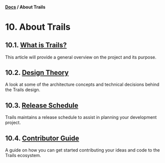 #### [Docs](../) / About Trails

# 10. About Trails

## 10.1. [What is Trails?](trails.md)

This article will provide a general overview on the project and its purpose.

## 10.2. [Design Theory](theory.md)

A look at some of the architecture concepts and technical decisions behind the Trails design.

## 10.3. [Release Schedule](schedule.md)

Trails maintains a release schedule to assist in planning your development project.

## 10.4. [Contributor Guide](contribute.md)

A guide on how you can get started contributing your ideas and code to the Trails ecosystem.
